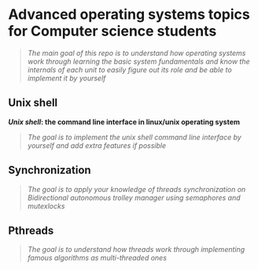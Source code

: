 # Advanced operating systems topics for Computer science students

> _The main goal of this repo is to understand how operating systems work through learning the basic system fundamentals and know the internals of each unit to easily figure out its role and be able to implement it by yourself_


## Unix shell

**_Unix shell_: the command line interface in linux/unix operating system**
>_The goal is to implement the unix shell command line interface by yourself and add extra features if possible_

## Synchronization
>_The goal is to apply your knowledge of threads synchronization on Bidirectional autonomous trolley manager using semaphores and mutexlocks_


## Pthreads
>_The goal is to understand how threads work through implementing famous algorithms as multi-threaded ones_


